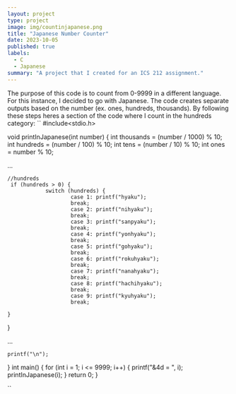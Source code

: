 ```yaml
---
layout: project
type: project
image: img/countinjapanese.png
title: "Japanese Number Counter"
date: 2023-10-05
published: true
labels:
  - C
  - Japanese
summary: "A project that I created for an ICS 212 assignment."
---
```


The purpose of this code is to count from 0-9999 in a different language. For this instance, I decided to go with Japanese. The code creates separate outputs based on the number (ex. ones, hundreds, thousands). By following these steps heres a section of the code where I count in the hundreds category:
``
#include<stdio.h>

void printInJapanese(int number) {
	int thousands = (number / 1000) % 10;
	int hundreds = (number / 100) % 10;
	int tens = (number / 10) % 10;
	int ones = number % 10;

...

	//hundreds
	 if (hundreds > 0) {
                switch (hundreds) {
                        case 1: printf("hyaku");
                        break;
                        case 2: printf("nihyaku");
                        break;
                        case 3: printf("sanpyaku");
                        break;
                        case 4: printf("yonhyaku");
                        break;
                        case 5: printf("gohyaku");
                        break;
                        case 6: printf("rokuhyaku");
                        break;
                        case 7: printf("nanahyaku");
                        break;
                        case 8: printf("hachihyaku");
                        break;
                        case 9: printf("kyuhyaku");
                        break;

	}
}

...

	printf("\n");
}
int main() {
	for (int i = 1; i <= 9999; i++) {
		printf("&4d = ", i);
		printInJapanese(i);
	}
	return 0;
}

``
